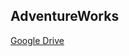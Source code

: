 ## AdventureWorks

[Google Drive](https://drive.google.com/drive/folders/1Ru6heq8RBNZCP3zKef-xg6BDvmiFidLy?usp=sharing)